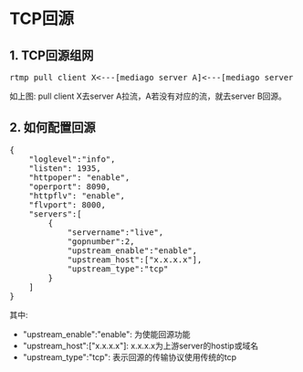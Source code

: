 # TCP回源

## 1. TCP回源组网
<pre>
rtmp pull client X<---[mediago server A]<---[mediago server B]<---rtmp push client Y
</pre>

如上图: pull client X去server A拉流，A若没有对应的流，就去server B回源。<br/>

## 2. 如何配置回源
<pre>
{
    "loglevel":"info",
    "listen": 1935,
    "httpoper": "enable",
    "operport": 8090,
    "httpflv": "enable",
    "flvport": 8000,
    "servers":[
        {
            "servername":"live",
            "gopnumber":2,
            "upstream_enable":"enable",
            "upstream_host":["x.x.x.x"],
            "upstream_type":"tcp"
        }
    ]
}
</pre>
其中: <br/>
* "upstream_enable":"enable": 为使能回源功能
* "upstream_host":["x.x.x.x"]: x.x.x.x为上游server的hostip或域名
* "upstream_type":"tcp": 表示回源的传输协议使用传统的tcp


